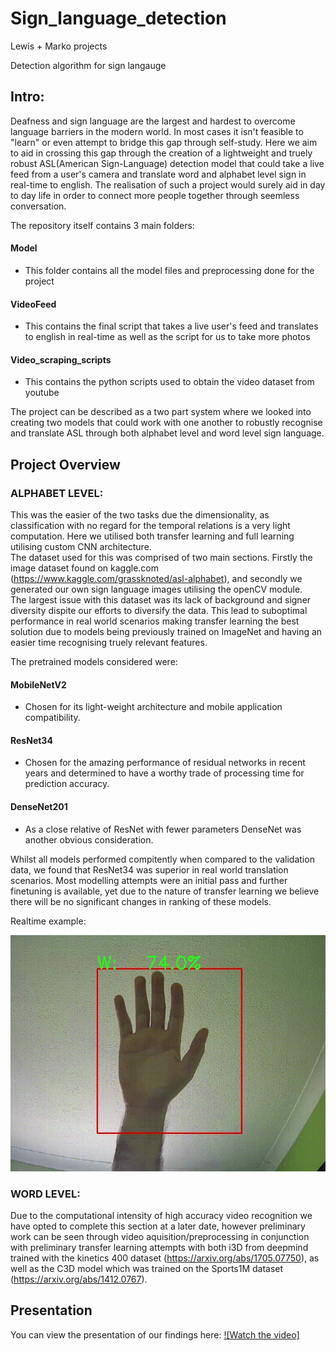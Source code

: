 # Sign_language_detection
Lewis + Marko projects

Detection algorithm for sign langauge

## Intro:
Deafness and sign language are the largest and hardest to overcome language barriers in the modern world. In most cases it isn't feasible to "learn" or even attempt to bridge this gap through self-study. Here we aim to aid in crossing this gap through the creation of a lightweight and truely robust ASL(American Sign-Language) detection model that could take a live feed from a user's camera and translate word and alphabet level sign in real-time to english. The realisation of such a project would surely aid in day to day life in order to connect more people together through seemless conversation.

The repository itself contains 3 main folders:

#### Model 
- This folder contains all the model files and preprocessing done for the project

#### VideoFeed 
- This contains the final script that takes a live user's feed and translates to english in real-time as well as the script for us to take more photos

#### Video_scraping_scripts 
- This contains the python scripts used to obtain the video dataset from youtube

The project can be described as a two part system where we looked into creating two models that could work with one another to robustly recognise and translate ASL through both alphabet level and word level sign language.

## Project Overview

### ALPHABET LEVEL:

This was the easier of the two tasks due the dimensionality, as classification with no regard for the temporal relations is a very light computation. Here we utilised both transfer learning and full learning utilising custom CNN architecture.  
The dataset used for this was comprised of two main sections. Firstly the image dataset found on kaggle.com (https://www.kaggle.com/grassknoted/asl-alphabet), and secondly we generated our own sign language images utilising the openCV module.  
The largest issue with this dataset was its lack of background and signer diversity dispite our efforts to diversify the data. This lead to suboptimal performance in real world scenarios making transfer learning the best solution due to models being previously trained on ImageNet and having an easier time recognising truely relevant features. 

The pretrained models considered were: 

#### MobileNetV2 
- Chosen for its light-weight architecture and mobile application compatibility.

#### ResNet34 
- Chosen for the amazing performance of residual networks in recent years and determined to have a worthy trade of processing time for prediction accuracy. 

#### DenseNet201 
- As a close relative of ResNet with fewer parameters DenseNet was another obvious consideration.

Whilst all models performed compitently when compared to the validation data, we found that ResNet34 was superior in real world translation scenarios. Most modelling attempts were an initial pass and further finetuning is available, yet due to the nature of transfer learning we believe there will be no significant changes in ranking of these models.

Realtime example:

![alt text](https://github.com/MarkoLewis-Projects/Sign_language_detection/blob/main/hand_detection_clipped.gif "Resnet34 detection")

### WORD LEVEL:

Due to the computational intensity of high accuracy video recognition we have opted to complete this section at a later date, however preliminary work can be seen through video aquisition/preprocessing in conjunction with preliminary transfer learning attempts with both i3D from deepmind trained with the kinetics 400 dataset (https://arxiv.org/abs/1705.07750), as well as the C3D model which was trained on the Sports1M dataset (https://arxiv.org/abs/1412.0767).

## Presentation

You can view the presentation of our findings here: 
[![Watch the video]](https://www.youtube.com/watch?v=ooL-wb60CFE)
